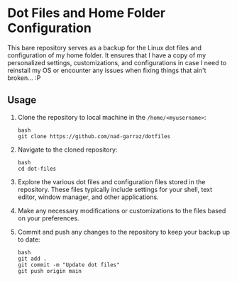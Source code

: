 # Dot Files and Home Folder Configuration

This bare repository serves as a backup for the Linux dot files and configuration of my home folder. It ensures that I have a copy of my personalized settings, customizations, and configurations in case I need to reinstall my OS or encounter any issues when fixing things that ain't broken... :P

## Usage

1. Clone the repository to local machine in the `/home/<myusername>`:

   ```
   bash
   git clone https://github.com/nad-garraz/dotfiles
   ```

2. Navigate to the cloned repository:

   ```
   bash
   cd dot-files
   ```

3. Explore the various dot files and configuration files stored in the repository. These files typically include settings for your shell, text editor, window manager, and other applications.

4. Make any necessary modifications or customizations to the files based on your preferences.

5. Commit and push any changes to the repository to keep your backup up to date:

   ```
   bash
   git add .
   git commit -m "Update dot files"
   git push origin main
   ```
